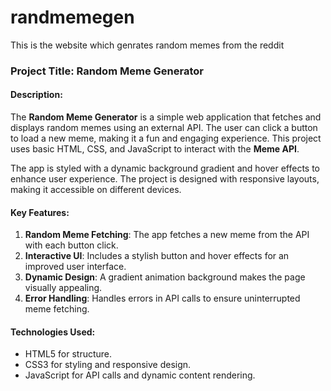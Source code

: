 # randmemegen
This is the website which genrates random memes from the reddit
### Project Title: Random Meme Generator

#### Description:
The **Random Meme Generator** is a simple web application that fetches and displays random memes using an external API. The user can click a button to load a new meme, making it a fun and engaging experience. This project uses basic HTML, CSS, and JavaScript to interact with the **Meme API**.

The app is styled with a dynamic background gradient and hover effects to enhance user experience. The project is designed with responsive layouts, making it accessible on different devices.

#### Key Features:
1. **Random Meme Fetching**: The app fetches a new meme from the API with each button click.
2. **Interactive UI**: Includes a stylish button and hover effects for an improved user interface.
3. **Dynamic Design**: A gradient animation background makes the page visually appealing.
4. **Error Handling**: Handles errors in API calls to ensure uninterrupted meme fetching.

#### Technologies Used:
- HTML5 for structure.
- CSS3 for styling and responsive design.
- JavaScript for API calls and dynamic content rendering.
